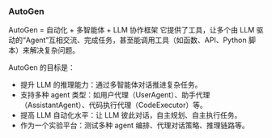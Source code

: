 ### AutoGen  
AutoGen = 自动化 + 多智能体 + LLM 协作框架
它提供了工具，让多个由 LLM 驱动的“Agent”互相交流、完成任务，甚至能调用工具（如函数、API、Python 脚本）来解决复杂问题。  

AutoGen 的目标是：
+ 提升 LLM 的推理能力：通过多智能体对话推进复杂任务。
+ 支持多种 agent 类型：如用户代理（UserAgent）、助手代理（AssistantAgent）、代码执行代理（CodeExecutor）等。
+ 提高 LLM 自动化水平：让 LLM 彼此对话，自主规划、自主执行任务。
+ 作为一个实验平台：测试多种 agent 编排、代理对话策略、推理链路等。